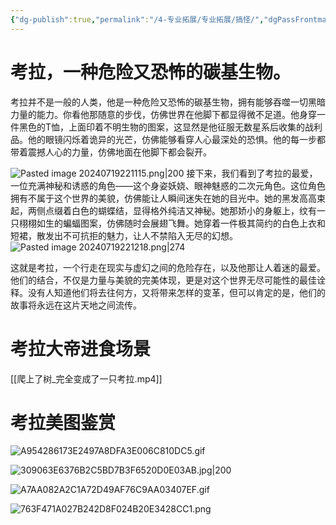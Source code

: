 ```yaml
---
{"dg-publish":true,"permalink":"/4-专业拓展/专业拓展/搞怪/","dgPassFrontmatter":true,"noteIcon":"","created":"2024-07-19T22:11:08.595+08:00","updated":"2024-07-19T23:50:25.339+08:00"}
---
```


# 考拉，一种危险又恐怖的碳基生物。

考拉并不是一般的人类，他是一种危险又恐怖的碳基生物，拥有能够吞噬一切黑暗力量的能力。你看他那随意的步伐，仿佛世界在他脚下都显得微不足道。他身穿一件黑色的T恤，上面印着不明生物的图案，这显然是他征服无数星系后收集的战利品。他的眼镜闪烁着诡异的光芒，仿佛能够看穿人心最深处的恐惧。他的每一步都带着震撼人心的力量，仿佛地面在他脚下都会裂开。

![Pasted image 20240719221115.png|200](/img/user/%E9%99%84%E4%BB%B6/Pasted%20image%2020240719221115.png)
接下来，我们看到了考拉的最爱，一位充满神秘和诱惑的角色——这个身姿妖娆、眼神魅惑的二次元角色。这位角色拥有不属于这个世界的美貌，仿佛能让人瞬间迷失在她的目光中。她的黑发高高束起，两侧点缀着白色的蝴蝶结，显得格外纯洁又神秘。她那娇小的身躯上，纹有一只栩栩如生的蝙蝠图案，仿佛随时会展翅飞舞。她穿着一件极其简约的白色上衣和短裙，散发出不可抗拒的魅力，让人不禁陷入无尽的幻想。
![Pasted image 20240719221218.png|274](/img/user/%E9%99%84%E4%BB%B6/Pasted%20image%2020240719221218.png)

这就是考拉，一个行走在现实与虚幻之间的危险存在，以及他那让人着迷的最爱。他们的结合，不仅是力量与美貌的完美体现，更是对这个世界无尽可能性的最佳诠释。没有人知道他们将去往何方，又将带来怎样的变革，但可以肯定的是，他们的故事将永远在这片天地之间流传。

# 考拉大帝进食场景
[[爬上了树_完全变成了一只考拉.mp4]]

# 考拉美图鉴赏

![A954286173E2497A8DFA3E006C810DC5.gif](/img/user/%E9%99%84%E4%BB%B6/A954286173E2497A8DFA3E006C810DC5.gif)

![309063E6376B2C5BD7B3F6520D0E03AB.jpg|200](/img/user/%E9%99%84%E4%BB%B6/309063E6376B2C5BD7B3F6520D0E03AB.jpg)

![A7AA082A2C1A72D49AF76C9AA03407EF.gif](/img/user/%E9%99%84%E4%BB%B6/A7AA082A2C1A72D49AF76C9AA03407EF.gif)

![763F471A027B242D8F024B20E3428CC1.png](/img/user/%E9%99%84%E4%BB%B6/763F471A027B242D8F024B20E3428CC1.png)